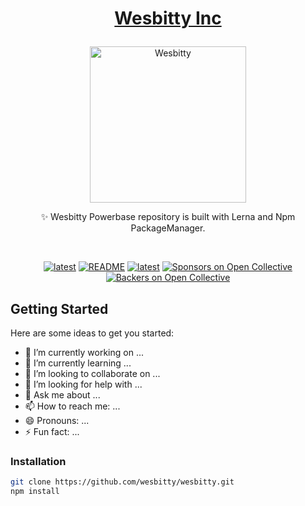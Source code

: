# <p align="center">[Wesbitty Inc](https://wesbitty.com/)</p>

<p align="center">
<a href="https://wesbitty.com/">
    <picture>
      <source media="(prefers-color-scheme: dark)" srcset="https://avatars.githubusercontent.com/u/115786374?v=4">
      <img src="https://avatars.githubusercontent.com/u/115786374?v=4" alt="Wesbitty" width="250" />
    </picture> 
  </a>
</p>

<p align="center">✨ Wesbitty Powerbase repository is built with Lerna and Npm PackageManager.</P>
<br/>

<p align="center">
 <a href="https://www.npmjs.com/wesjet" title="latest"><img alt="latest" src="https://img.shields.io/npm/v/wesjet/latest?style=for-the-badge&logo=wesjet&logoColor=ffffff&color=66BF3C" /></a>
 <a href="https://github.com/wesbitty/wesbitty/blob/master/README.md" title="README"><img alt="README" src="https://img.shields.io/github/license/wesbitty/wesbitty?style=for-the-badge&logo=wesbitty&logoColor=ffffff&color=66BF3C" /></a>
  <a href="https://github.com/wesbitty/wesbitty/discussions/3" title="latest"><img alt="latest" src="https://img.shields.io/badge/community-join-4BC424.svg?style=for-the-badge&logo=Wesbitty&logoColor=ffffff&color=66BF3C" /></a>
<a href="#sponsors"><img src="https://opencollective.com/wesbitty/sponsors/badge.svg?style=for-the-badge&logo=Wesbitty&logoColor=ffffff&color=66BF3C" alt="Sponsors on Open Collective" /></a>
<a href="#backers"><img src="https://opencollective.com/wesbitty/backers/badge.svg?style=for-the-badge&logo=Wesbitty&logoColor=ffffff&color=66BF3C" alt="Backers on Open Collective" /></a>
</p>

## Getting Started

Here are some ideas to get you started:

- 🔭 I’m currently working on ...
- 🌱 I’m currently learning ...
- 👯 I’m looking to collaborate on ...
- 🤔 I’m looking for help with ...
- 💬 Ask me about ...
- 📫 How to reach me: ...
- 😄 Pronouns: ...
- ⚡ Fun fact: ...

### Installation

```sh
git clone https://github.com/wesbitty/wesbitty.git
npm install
```
